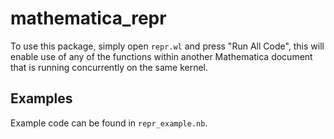# mathematica_repr

To use this package, simply open `repr.wl` and press "Run All Code", this will enable use of any of the functions within another Mathematica document that is running concurrently on the same kernel.

## Examples ##

Example code can be found in `repr_example.nb`.
